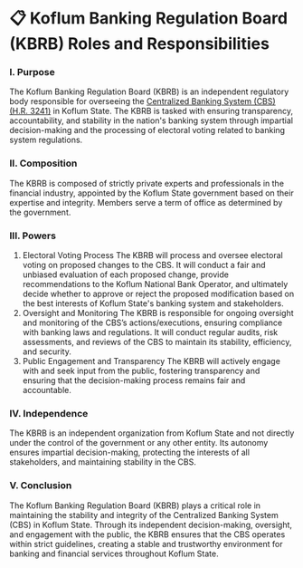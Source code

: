 # 📋 Koflum Banking Regulation Board (KBRB) Roles and Responsibilities

### I. Purpose

The Koflum Banking Regulation Board (KBRB) is an independent regulatory body responsible for overseeing the [Centralized Banking System (CBS) (H.R. 3241)](h.r.-3241.1-centralized-banking-system.md) in Koflum State. The KBRB is tasked with ensuring transparency, accountability, and stability in the nation's banking system through impartial decision-making and the processing of electoral voting related to banking system regulations.&#x20;

### II. Composition&#x20;

The KBRB is composed of strictly private experts and professionals in the financial industry, appointed by the Koflum State government based on their expertise and integrity. Members serve a term of office as determined by the government.&#x20;

### III. Powers

1. Electoral Voting Process The KBRB will process and oversee electoral voting on proposed changes to the CBS. It will conduct a fair and unbiased evaluation of each proposed change, provide recommendations to the Koflum National Bank Operator, and ultimately decide whether to approve or reject the proposed modification based on the best interests of Koflum State's banking system and stakeholders.
2. Oversight and Monitoring The KBRB is responsible for ongoing oversight and monitoring of the CBS’s actions/executions, ensuring compliance with banking laws and regulations. It will conduct regular audits, risk assessments, and reviews of the CBS to maintain its stability, efficiency, and security.
3. Public Engagement and Transparency The KBRB will actively engage with and seek input from the public, fostering transparency and ensuring that the decision-making process remains fair and accountable.&#x20;

### IV. Independence

The KBRB is an independent organization from Koflum State and not directly under the control of the government or any other entity. Its autonomy ensures impartial decision-making, protecting the interests of all stakeholders, and maintaining stability in the CBS.&#x20;

### V. Conclusion

The Koflum Banking Regulation Board (KBRB) plays a critical role in maintaining the stability and integrity of the Centralized Banking System (CBS) in Koflum State. Through its independent decision-making, oversight, and engagement with the public, the KBRB ensures that the CBS operates within strict guidelines, creating a stable and trustworthy environment for banking and financial services throughout Koflum State.
